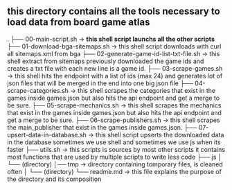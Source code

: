 ## this directory contains all the tools necessary to load data from board game atlas

.
├── 00-main-script.sh -> **this shell script launchs all the other scripts**
├── 01-download-bga-sitemaps.sh -> this shell script downloads with curl all sitemaps.xml from bga
├── 02-generate-game-id-list-txt-file.sh -> this shell extract from sitemaps previously downloaded the game ids and creates a txt file with each new line is a game id.
├── 03-scrape-games.sh -> this shell hits the endpoint with a list of ids (max 24) and generates lot of json files that will be merged in the end into one big json file
├── 04-scrape-categories.sh -> this shell scrapes the categories that exist in the games inside games.json but also hits the api endpoint and get a merge to be sure.
├── 05-scrape-mechanics.sh -> this shell scrapes the mechanics that exist in the games inside games.json but also hits the api endpoint and get a merge to be sure.
├── 06-scrape-publishers.sh -> this shell scrapes the main_publisher that exist in the games inside games.json.
├── 07-upsert-data-in-database.sh -> this shell script upserts the downloaded data in the database sometimes we use shell and sometimes we use js when its faster
├── utils.sh -> this scripts is sources by most other scripts it contains most functions that are used by multiple scripts to write less code
├── js
│ └── (directory)
│── tmp -> directory containing tomporary files, is cleaned often
│ └── (directory)
└── readme.md -> this file explains the purpose of the directory and its composition
